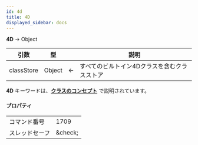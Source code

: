 ```yaml
---
id: 4d
title: 4D
displayed_sidebar: docs
---
```


**4D** -> Object

| 引数         | 型      |                             | 説明                      |
| ---------- | ------ | --------------------------- | ----------------------- |
| classStore | Object | &#8592; | すべてのビルトイン4Dクラスを含むクラスストア |

**4D** キーワードは、[**クラスのコンセプト**](../Concepts/classes.md#4d) で説明されています。

#### プロパティ

|         |                                 |
| ------- | ------------------------------- |
| コマンド番号  | 1709                            |
| スレッドセーフ | &amp;check; |
